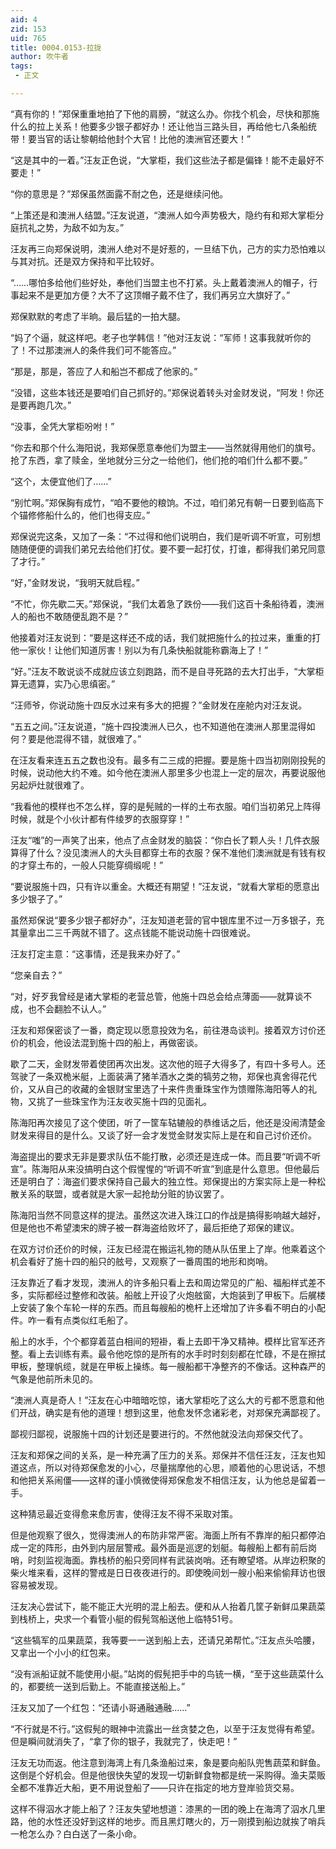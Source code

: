 ```yaml
---
aid: 4
zid: 153
uid: 765
title: 0004.0153-拉拢
author: 吹牛者
tags: 
 - 正文

---
```




  “真有你的！”郑保重重地拍了下他的肩膀，“就这么办。你找个机会，尽快和那施什么的拉上关系！他要多少银子都好办！还让他当三路头目，再给他七八条船统带！要当官的话让黎朝给他封个大官！比他的澳洲官还要大！”

  “这是其中的一着。”汪友正色说，“大掌柜，我们这些法子都是偏锋！能不走最好不要走！”

  “你的意思是？”郑保虽然面露不耐之色，还是继续问他。

  “上策还是和澳洲人结盟。”汪友说道，“澳洲人如今声势极大，隐约有和郑大掌柜分庭抗礼之势，为敌不如为友。”

  汪友再三向郑保说明，澳洲人绝对不是好惹的，一旦结下仇，己方的实力恐怕难以与其对抗。还是双方保持和平比较好。

  “……哪怕多给他们些好处，奉他们当盟主也不打紧。头上戴着澳洲人的帽子，行事起来不是更加方便？大不了这顶帽子戴不住了，我们再另立大旗好了。”

  郑保默默的考虑了半晌。最后猛的一拍大腿。

  “妈了个逼，就这样吧。老子也学韩信！”他对汪友说：“军师！这事我就听你的了！不过那澳洲人的条件我们可不能答应。”

  “那是，那是，答应了人和船岂不都成了他家的。”

  “没错，这些本钱还是要咱们自己抓好的。”郑保说着转头对金财发说，“阿发！你还是要再跑几次。”

  “没事，全凭大掌柜吩咐！”

  “你去和那个什么海阳说，我郑保愿意奉他们为盟主——当然就得用他们的旗号。抢了东西，拿了赎金，坐地就分三分之一给他们，他们抢的咱们什么都不要。”

  “这个，太便宜他们了……”

  “别忙啊。”郑保胸有成竹，“咱不要他的粮饷。不过，咱们弟兄有朝一日要到临高下个锚修修船什么的，他们也得支应。”

  郑保说完这条，又加了一条：“不过得和他们说明白，我们是听调不听宣，可别想随随便便的调我们弟兄去给他们打仗。要不要一起打仗，打谁，都得我们弟兄同意了才行。”

  “好，”金财发说，“我明天就启程。”

  “不忙，你先歇二天。”郑保说，“我们太着急了跌份——我们这百十条船待着，澳洲人的船也不敢随便乱跑不是？”

  他接着对汪友说到：“要是这样还不成的话，我们就把施什么的拉过来，重重的打他一家伙！让他们知道厉害！别以为有几条快船就能称霸海上了！”

  “好。”汪友不敢说谈不成就应该立刻跑路，而不是自寻死路的去大打出手，“大掌柜算无遗算，实乃心思缜密。”

  “汪师爷，你说动施十四反水过来有多大的把握？”金财发在座舱内对汪友说。

  “五五之间。”汪友说道，“施十四投澳洲人已久，也不知道他在澳洲人那里混得如何？要是他混得不错，就很难了。”

  在汪友看来连五五之数也没有。最多有二三成的把握。要是施十四当初刚刚投髡的时候，说动他大约不难。如今他在澳洲人那里多少也混上一定的层次，再要说服他另起炉灶就很难了。

  “我看他的模样也不怎么样，穿的是髡贼的一样的土布衣服。咱们当初弟兄上阵得时候，就是个小伙计都有件绫罗的衣服穿穿！”

  汪友“嗤”的一声笑了出来，他点了点金财发的脑袋：“你白长了颗人头！几件衣服算得了什么？没见澳洲人的大头目都穿土布的衣服？保不准他们澳洲就是有钱有权的才穿土布的，一般人只能穿绸缎呢！”

  “要说服施十四，只有许以重金。大概还有期望！”汪友说，“就看大掌柜的愿意出多少银子了。”

  虽然郑保说“要多少银子都好办”，汪友知道老营的官中银库里不过一万多银子，充其量拿出二三千两就不错了。这点钱能不能说动施十四很难说。

  汪友打定主意：“这事情，还是我来办好了。”

  “您亲自去？”

  “对，好歹我曾经是诸大掌柜的老营总管，他施十四总会给点薄面——就算谈不成，也不会翻脸不认人。”

  汪友和郑保密谈了一番，商定现以愿意投效为名，前往港岛谈判。接着双方讨价还价的机会，他设法混到施十四的船上，再做密谈。

  歇了二天，金财发带着使团再次出发。这次他的班子大得多了，有四十多号人。还驾驶了一条双桅米艇，上面装满了猪羊酒水之类的犒劳之物，郑保也真舍得花代价，又从自己的收藏的金银财宝里选了十来件贵重珠宝作为馈赠陈海阳等人的礼物，又挑了一些珠宝作为汪友收买施十四的见面礼。

  陈海阳再次接见了这个使团，听了一筐车轱辘般的恭维话之后，他还是没闹清楚金财发来得目的是什么。又谈了好一会才发觉金财发实际上是在和自己讨价还价。

  海盗提出的要求无非是要求队伍不能打散，必须还是连成一体。而且要“听调不听宣”。陈海阳从来没搞明白这个假惺惺的“听调不听宣”到底是什么意思。但他最后还是明白了：海盗们要求保持自己最大的独立性。郑保提出的方案实际上是一种松散关系的联盟，或者就是大家一起抢劫分赃的协议罢了。

  陈海阳当然不同意这样的提法。虽然这次进入珠江口的作战是搞得影响越大越好，但是他也不希望澳宋的牌子被一群海盗给败坏了，最后拒绝了郑保的建议。

  在双方讨价还价的时候，汪友已经混在搬运礼物的随从队伍里上了岸。他乘着这个机会看好了施十四的船只的舷号，又观察了一番周围的地形和岗哨。

  汪友靠近了看才发现，澳洲人的许多船只看上去和周边常见的广船、福船样式差不多，实际都经过整修和改装。船舷上开设了火炮舷窗，大炮装到了甲板下。后艉楼上安装了象个车轮一样的东西。而且每艘船的桅杆上还增加了许多看不明白的小配件。咋一看有点类似红毛船了。

  船上的水手，个个都穿着蓝白相间的短褂，看上去即干净又精神。模样比官军还齐整。看上去训练有素。最令他吃惊的是所有的水手时时刻刻都在忙碌，不是在擦拭甲板，整理帆缆，就是在甲板上操练。每一艘船都干净整齐的不像话。这种森严的气象是他前所未见的。

  “澳洲人真是奇人！”汪友在心中暗暗吃惊，诸大掌柜吃了这么大的亏都不愿意和他们开战，确实是有他的道理！想到这里，他愈发怀念诸彩老，对郑保充满鄙视了。

  鄙视归鄙视，说服施十四的计划还是要进行的。不然他就没法向郑保交代了。

  汪友和郑保之间的关系，是一种充满了压力的关系。郑保并不信任汪友，汪友也知道这点，所以对待郑保愈发的小心，尽量揣摩他的心思，顺着他的心思说话，不想和他把关系闹僵——这样的谨小慎微使得郑保愈发不相信汪友，认为他总是留着一手。

  这种猜忌最近变得愈来愈厉害，使得汪友不得不采取对策。

  但是他观察了很久，觉得澳洲人的布防非常严密。海面上所有不靠岸的船只都停泊成一定的阵形，由外到内层层警戒。最外面是巡逻的划艇。每艘船上都有前后岗哨，时刻监视海面。靠栈桥的船只旁同样有武装岗哨。还有瞭望塔。从岸边积聚的柴火堆来看，这样的警戒是日日夜夜进行的。即使晚间划一艘小船来偷偷拜访也很容易被发现。

  汪友决心尝试下，能不能正大光明的混上船去。便和从人抬着几筐子新鲜瓜果蔬菜到栈桥上，央求一个看管小艇的假髡驾船送他上临特51号。

  “这些犒军的瓜果蔬菜，我等要一一送到船上去，还请兄弟帮忙。”汪友点头哈腰，又拿出一个小小的红包来。

  “没有派船证就不能使用小艇。”站岗的假髡把手中的鸟铳一横，“至于这些蔬菜什么的，都要统一送到后勤上。不能直接送船上。”

  汪友又加了一个红包：“还请小哥通融通融……”

  “不行就是不行。”这假髡的眼神中流露出一丝贪婪之色，以至于汪友觉得有希望。但是瞬间就消失了，“拿了你的银子，我就完了，快走吧！”

  汪友无功而返。他注意到海湾上有几条渔船过来，象是要向船队兜售蔬菜和鲜鱼。这倒是个好机会。但是他很快失望的发现一切新鲜食物都是统一采购得。渔夫菜贩全都不准靠近大船，更不用说登船了——只许在指定的地方登岸验货交易。

  这样不得泅水才能上船了？汪友失望地想道：漆黑的一团的晚上在海湾了泅水几里路，他的水性还没好到这样的地步。而且黑灯瞎火的，万一刚摸到船边就挨了哨兵一枪怎么办？白白送了一条小命。


